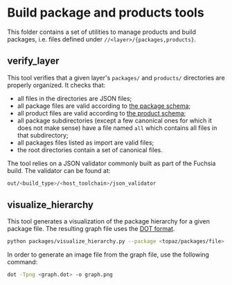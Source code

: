 # Build package and products tools

This folder contains a set of utilities to manage products and build packages,
i.e. files defined under `//<layer>/{packages,products}`.

## verify_layer

This tool verifies that a given layer's `packages/` and `products/` directories
are properly organized. It checks that:

-   all files in the directories are JSON files;
-   all package files are valid according to
    [the package schema][package-schema];
-   all product files are valid according to
    [the product schema][package-schema];
-   all package subdirectories (except a few canonical ones for which it does
    not make sense) have a file named `all` which contains all files in that
    subdirectory;
-   all packages files listed as import are valid files;
-   the root directories contain a set of canonical files.

The tool relies on a JSON validator commonly built as part of the Fuchsia build.
The validator can be found at:

```sh
out/<build_type>/<host_toolchain>/json_validator
```

## visualize_hierarchy

This tool generates a visualization of the package hierarchy for a given package
file. The resulting graph file uses the [DOT format][dot-format].

```sh
python packages/visualize_hierarchy.py --package <topaz/packages/file> --output <graph.dot>
```

In order to generate an image file from the graph file, use the following
command:

```sh
dot -Tpng <graph.dot> -o graph.png
```

[package-schema]: package_schema.json
[product-schema]: product_schema.json
[dot-format]: https://en.wikipedia.org/wiki/DOT_(graph_description_language)
